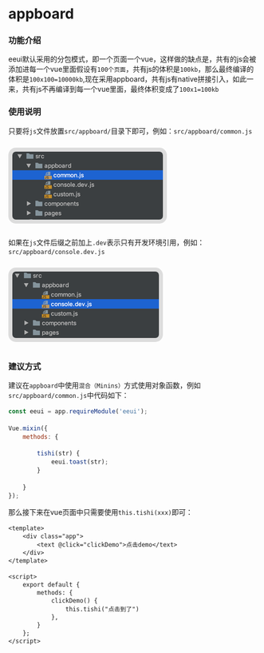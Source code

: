 # appboard


### 功能介绍

eeui默认采用的分包模式，即一个页面一个vue，这样做的缺点是，共有的js会被添加进每一个vue里面假设有`100个页面`，共有js的体积是`100kb`，那么最终编译的体积是`100x100=10000kb`,现在采用appboard，共有js有native拼接引入，如此一来，共有js不再编译到每一个vue里面，最终体积变成了`100x1=100kb`

### 使用说明

只要将`js`文件放置`src/appboard/`目录下即可，例如：`src/appboard/common.js`

<img style="border:8px solid #ddd;border-radius:15px;margin:10px auto;" src="./media/appboard_1.png"/>

如果在`js`文件后缀之前加上`.dev`表示只有开发环境引用，例如：`src/appboard/console.dev.js`

<img style="border:8px solid #ddd;border-radius:15px;margin:10px auto;" src="./media/appboard_2.png"/>


### 建议方式

建议在`appboard`中使用`混合（Minins）`方式使用对象函数，例如`src/appboard/common.js`中代码如下：

```js
const eeui = app.requireModule('eeui');

Vue.mixin({
    methods: {

        tishi(str) {
            eeui.toast(str);
        }
        
    }
});
```

那么接下来在vue页面中只需要使用`this.tishi(xxx)`即可：

```vue
<template>
    <div class="app">
        <text @click="clickDemo">点击demo</text>
    </div>
</template>

<script>
    export default {
        methods: {
            clickDemo() {
                this.tishi("点击到了")
            },
        }
    };
</script>
```